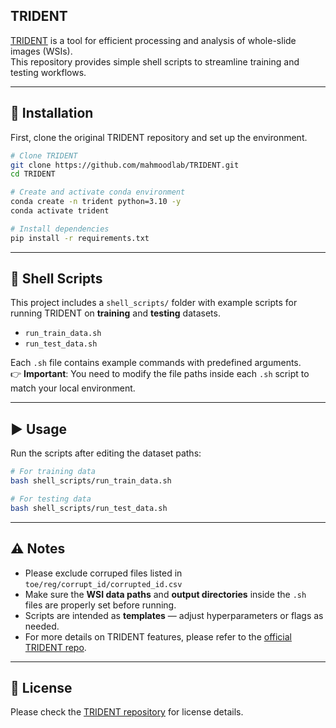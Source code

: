 ## TRIDENT

[TRIDENT](https://github.com/mahmoodlab/TRIDENT) is a tool for efficient processing and analysis of whole-slide images (WSIs).  
This repository provides simple shell scripts to streamline training and testing workflows.

---

## 🚀 Installation

First, clone the original TRIDENT repository and set up the environment.

```bash
# Clone TRIDENT
git clone https://github.com/mahmoodlab/TRIDENT.git
cd TRIDENT

# Create and activate conda environment
conda create -n trident python=3.10 -y
conda activate trident

# Install dependencies
pip install -r requirements.txt
```

---

## 📂 Shell Scripts

This project includes a `shell_scripts/` folder with example scripts for running TRIDENT on **training** and **testing** datasets.

- `run_train_data.sh`  
- `run_test_data.sh`

Each `.sh` file contains example commands with predefined arguments.  
👉 **Important**: You need to modify the file paths inside each `.sh` script to match your local environment.

---

## ▶️ Usage

Run the scripts after editing the dataset paths:

```bash
# For training data
bash shell_scripts/run_train_data.sh

# For testing data
bash shell_scripts/run_test_data.sh
```

---

## ⚠️ Notes

- Please exclude corruped files listed in `toe/reg/corrupt_id/corrupted_id.csv`
- Make sure the **WSI data paths** and **output directories** inside the `.sh` files are properly set before running.
- Scripts are intended as **templates** — adjust hyperparameters or flags as needed.
- For more details on TRIDENT features, please refer to the [official TRIDENT repo](https://github.com/mahmoodlab/TRIDENT).

---

## 📜 License

Please check the [TRIDENT repository](https://github.com/mahmoodlab/TRIDENT) for license details.
